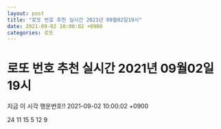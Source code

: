 ```yaml
---
layout: post
title: "로또 번호 추천 실시간 2021년 09월02일19시"
date: 2021-09-02 10:00:02 +0900
categories: 로또
---
```


# 로또 번호 추천 실시간 2021년 09월02일19시

지금 이 시각 행운번호!! 2021-09-02 10:00:02 +0900

 24  11  15  5  12  9 

